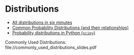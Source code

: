 # Distributions

- [All distributions in six minutes](https://towardsdatascience.com/all-probability-distributions-explained-in-six-minutes-fe57b1d49600)
- [Common Probability Distributions (and their relationships)](https://medium.com/@srowen/common-probability-distributions-347e6b945ce4)
- [Probability distributions in Python (`scipy`)](https://www.datacamp.com/community/tutorials/probability-distributions-python)

Commonly Used Distributions: file://commonly_used_distributions_slides.pdf
